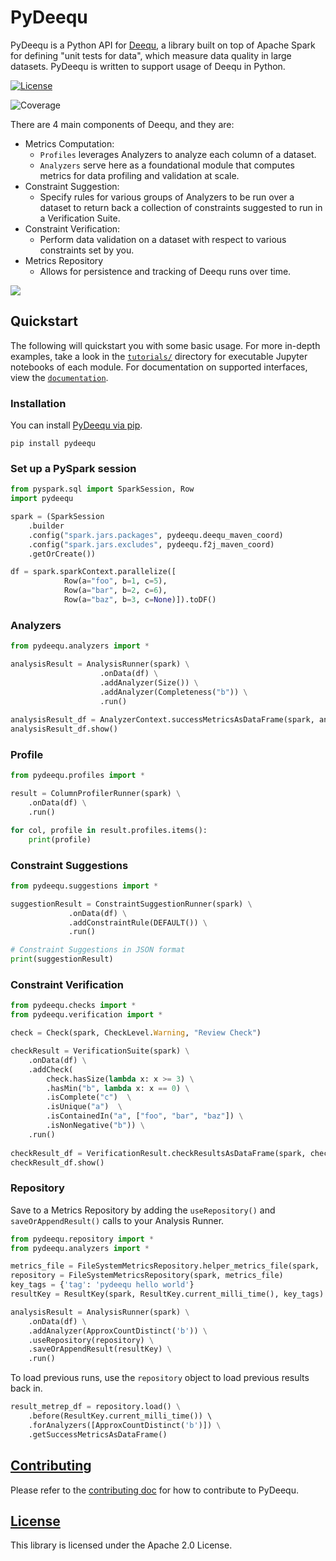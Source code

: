 # PyDeequ 

PyDeequ is a Python API for [Deequ](https://github.com/awslabs/deequ), a library built on top of Apache Spark for defining "unit tests for data", which measure data quality in large datasets. PyDeequ is written to support usage of Deequ in Python.

[![License](https://img.shields.io/badge/License-Apache%202.0-blue.svg)](https://opensource.org/licenses/Apache-2.0)

![Coverage](https://img.shields.io/badge/coverage-90%25-green)

There are 4 main components of Deequ, and they are: 
- Metrics Computation: 
    - `Profiles` leverages Analyzers to analyze each column of a dataset. 
    - `Analyzers` serve here as a foundational module that computes metrics for data profiling and validation at scale. 
- Constraint Suggestion: 
    - Specify rules for various groups of Analyzers to be run over a dataset to return back a collection of constraints suggested to run in a Verification Suite.
- Constraint Verification: 
    - Perform data validation on a dataset with respect to various constraints set by you.   
- Metrics Repository
    - Allows for persistence and tracking of Deequ runs over time. 

![](https://d2908q01vomqb2.cloudfront.net/b6692ea5df920cad691c20319a6fffd7a4a766b8/2019/05/10/DataDeequ1.png)

## Quickstart

The following will quickstart you with some basic usage. For more in-depth examples, take a look in the [`tutorials/`](tutorials/) directory for executable Jupyter notebooks of each module. For documentation on supported interfaces, view the [`documentation`](https://pydeequ.readthedocs.io/).

### Installation

You can install [PyDeequ via pip](https://pypi.org/project/pydeequ/).

```
pip install pydeequ
``` 

### Set up a PySpark session 
```python
from pyspark.sql import SparkSession, Row
import pydeequ

spark = (SparkSession
    .builder
    .config("spark.jars.packages", pydeequ.deequ_maven_coord)
    .config("spark.jars.excludes", pydeequ.f2j_maven_coord)
    .getOrCreate())

df = spark.sparkContext.parallelize([
            Row(a="foo", b=1, c=5),
            Row(a="bar", b=2, c=6),
            Row(a="baz", b=3, c=None)]).toDF()
```

### Analyzers 

```python
from pydeequ.analyzers import *

analysisResult = AnalysisRunner(spark) \
                    .onData(df) \
                    .addAnalyzer(Size()) \
                    .addAnalyzer(Completeness("b")) \
                    .run()
                    
analysisResult_df = AnalyzerContext.successMetricsAsDataFrame(spark, analysisResult)
analysisResult_df.show()
```

### Profile 

```python
from pydeequ.profiles import *

result = ColumnProfilerRunner(spark) \
    .onData(df) \
    .run()

for col, profile in result.profiles.items():
    print(profile)
```

### Constraint Suggestions 

```python
from pydeequ.suggestions import *

suggestionResult = ConstraintSuggestionRunner(spark) \
             .onData(df) \
             .addConstraintRule(DEFAULT()) \
             .run()

# Constraint Suggestions in JSON format
print(suggestionResult) 
```

### Constraint Verification 

```python
from pydeequ.checks import *
from pydeequ.verification import *

check = Check(spark, CheckLevel.Warning, "Review Check")

checkResult = VerificationSuite(spark) \
    .onData(df) \
    .addCheck(
        check.hasSize(lambda x: x >= 3) \
        .hasMin("b", lambda x: x == 0) \
        .isComplete("c")  \
        .isUnique("a")  \
        .isContainedIn("a", ["foo", "bar", "baz"]) \
        .isNonNegative("b")) \
    .run()
    
checkResult_df = VerificationResult.checkResultsAsDataFrame(spark, checkResult)
checkResult_df.show()
```

### Repository 

Save to a Metrics Repository by adding the `useRepository()` and `saveOrAppendResult()` calls to your Analysis Runner. 
```python
from pydeequ.repository import *
from pydeequ.analyzers import *

metrics_file = FileSystemMetricsRepository.helper_metrics_file(spark, 'metrics.json')
repository = FileSystemMetricsRepository(spark, metrics_file)
key_tags = {'tag': 'pydeequ hello world'}
resultKey = ResultKey(spark, ResultKey.current_milli_time(), key_tags)

analysisResult = AnalysisRunner(spark) \
    .onData(df) \
    .addAnalyzer(ApproxCountDistinct('b')) \
    .useRepository(repository) \
    .saveOrAppendResult(resultKey) \
    .run()
```

To load previous runs, use the `repository` object to load previous results back in. 

```python
result_metrep_df = repository.load() \
    .before(ResultKey.current_milli_time()) \ 
    .forAnalyzers([ApproxCountDistinct('b')]) \
    .getSuccessMetricsAsDataFrame()
```

## [Contributing](CONTRIBUTING.md)
Please refer to the [contributing doc](CONTRIBUTING.md) for how to contribute to PyDeequ. 

## [License](LICENSE)

This library is licensed under the Apache 2.0 License.

